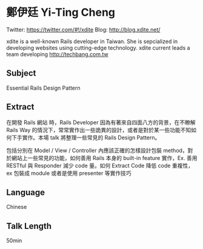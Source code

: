 # 鄭伊廷 Yi-Ting Cheng

Twitter: https://twitter.com/#!/xdite
Blog: http://blog.xdite.net/

xdite is a well-known Rails developer in Taiwan. She is sepcialized in developing websites using cutting-edge technology.
xdite current leads a team developing http://techbang.com.tw

## Subject

Essential Rails Design Pattern

## Extract

在開發 Rails 網站 時，Rails Developer 因為有著來自四面八方的背景，在不瞭解 Rails Way 的情況下，常常實作出一些詭異的設計，或者是對於某一些功能不知如何下手實作。本場 talk 將整理一些常見的 Rails Design Pattern。

包括分別在 Model / View / Controller 內應該正確的怎樣設計包裝 method，對於網站上一些常見的功能，如何善用 Rails 本身的 built-in feature 實作，Ex. 善用 RESTful 與 Responder 減少 code 量。如何 Extract Code 降低 code 重複性，ex 包裝成 module 或者是使用 presenter 等實作技巧

## Language

Chinese

## Talk Length

50min